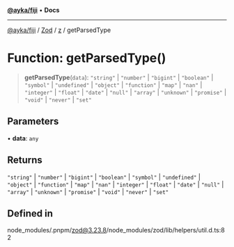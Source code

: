 [**@ayka/fiji**](../../../../../README.md) • **Docs**

***

[@ayka/fiji](../../../../../globals.md) / [Zod](../../../README.md) / [z](../README.md) / getParsedType

# Function: getParsedType()

> **getParsedType**(`data`): `"string"` \| `"number"` \| `"bigint"` \| `"boolean"` \| `"symbol"` \| `"undefined"` \| `"object"` \| `"function"` \| `"map"` \| `"nan"` \| `"integer"` \| `"float"` \| `"date"` \| `"null"` \| `"array"` \| `"unknown"` \| `"promise"` \| `"void"` \| `"never"` \| `"set"`

## Parameters

• **data**: `any`

## Returns

`"string"` \| `"number"` \| `"bigint"` \| `"boolean"` \| `"symbol"` \| `"undefined"` \| `"object"` \| `"function"` \| `"map"` \| `"nan"` \| `"integer"` \| `"float"` \| `"date"` \| `"null"` \| `"array"` \| `"unknown"` \| `"promise"` \| `"void"` \| `"never"` \| `"set"`

## Defined in

node\_modules/.pnpm/zod@3.23.8/node\_modules/zod/lib/helpers/util.d.ts:82
